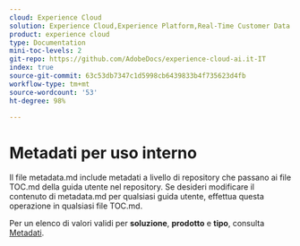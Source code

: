 ```yaml
---
cloud: Experience Cloud
solution: Experience Cloud,Experience Platform,Real-Time Customer Data Platform
product: experience cloud
type: Documentation
mini-toc-levels: 2
git-repo: https://github.com/AdobeDocs/experience-cloud-ai.it-IT
index: true
source-git-commit: 63c53db7347c1d5998cb6439833b4f735623d4fb
workflow-type: tm+mt
source-wordcount: '53'
ht-degree: 98%

---
```



# Metadati per uso interno

Il file metadata.md include metadati a livello di repository che passano ai file TOC.md della guida utente nel repository. Se desideri modificare il contenuto di metadata.md per qualsiasi guida utente, effettua questa operazione in qualsiasi file TOC.md.

Per un elenco di valori validi per **soluzione**, **prodotto** e **tipo**, consulta [Metadati](https://experienceleague.adobe.com/docs/authoring-guide-exl/using/editing/user-guide-setup/metadata.html?lang=it).
